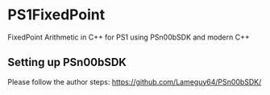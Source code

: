 # PS1FixedPoint
FixedPoint Arithmetic in C++ for PS1 using PSn00bSDK and modern C++


## Setting up PSn00bSDK
Please follow the author steps: https://github.com/Lameguy64/PSn00bSDK/
